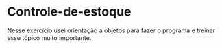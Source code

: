 # Controle-de-estoque
Nesse exercício usei orientação a objetos para fazer o programa e treinar esse tópico muito importante.
